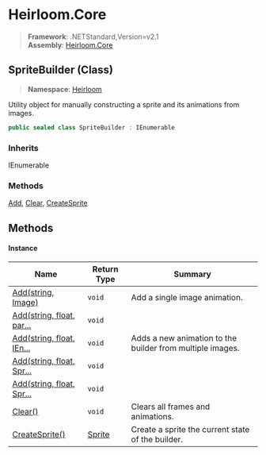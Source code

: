 # Heirloom.Core

> **Framework**: .NETStandard,Version=v2.1  
> **Assembly**: [Heirloom.Core][0]

## SpriteBuilder (Class)

> **Namespace**: [Heirloom][0]

Utility object for manually constructing a sprite and its animations from images.

```cs
public sealed class SpriteBuilder : IEnumerable
```

### Inherits

IEnumerable

### Methods

[Add][1], [Clear][2], [CreateSprite][3]

## Methods

#### Instance

| Name                           | Return Type | Summary                                                   |
|--------------------------------|-------------|-----------------------------------------------------------|
| [Add(string, Image)][1]        | `void`      | Add a single image animation.                             |
| [Add(string, float, par...][1] | `void`      |                                                           |
| [Add(string, float, IEn...][1] | `void`      | Adds a new animation to the builder from multiple images. |
| [Add(string, float, Spr...][1] | `void`      |                                                           |
| [Add(string, float, Spr...][1] | `void`      |                                                           |
| [Clear()][2]                   | `void`      | Clears all frames and animations.                         |
| [CreateSprite()][3]            | [Sprite][4] | Create a sprite the current state of the builder.         |

[0]: ../../Heirloom.Core.md
[1]: SpriteBuilder/Add.md
[2]: SpriteBuilder/Clear.md
[3]: SpriteBuilder/CreateSprite.md
[4]: Sprite.md
